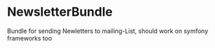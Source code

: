 NewsletterBundle
================

Bundle for sending Newletters to mailing-List, should work on symfony frameworks too

